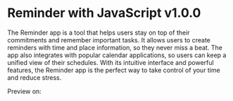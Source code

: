 # Reminder with JavaScript v1.0.0

The Reminder app is a tool that helps users stay on top of their commitments and remember important tasks. It allows users to create reminders with time and place information, so they never miss a beat. The app also integrates with popular calendar applications, so users can keep a unified view of their schedules. With its intuitive interface and powerful features, the Reminder app is the perfect way to take control of your time and reduce stress.

Preview on: 

